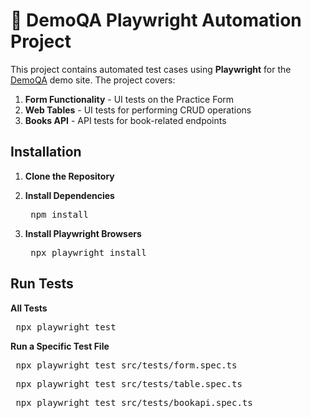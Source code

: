 # 📘 DemoQA Playwright Automation Project

This project contains automated test cases using **Playwright** for the [DemoQA](https://demoqa.com/) demo site. The project covers:

1. **Form Functionality** - UI tests on the Practice Form  
2. **Web Tables** - UI tests for performing CRUD operations  
3. **Books API** - API tests for book-related endpoints


## Installation

1. **Clone the Repository**

2. **Install Dependencies**
   <pre> npm install </pre>
   
4. **Install Playwright Browsers**
   <pre> npx playwright install </pre>

## Run Tests

**All Tests**
<pre> npx playwright test </pre>

**Run a Specific Test File**
<pre> npx playwright test src/tests/form.spec.ts </pre> 
<pre> npx playwright test src/tests/table.spec.ts </pre>  
<pre> npx playwright test src/tests/bookapi.spec.ts </pre>
